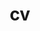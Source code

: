 ---
layout: cv
permalink: /cv/
title: cv
nav: true
nav_order: 4
cv_pdf: CV_English.pdf
description: To download my resume, click on the PDF button alongside.
# toc:
# sidebar: left
---